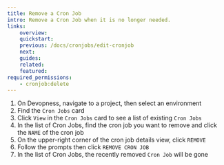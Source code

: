 ```yaml
---
title: Remove a Cron Job
intro: Remove a Cron Job when it is no longer needed.
links:
    overview:
    quickstart:
    previous: /docs/cronjobs/edit-cronjob
    next:
    guides:
    related:
    featured:
required_permissions:
    - cronjob:delete
---
```


1. On Devopness, navigate to a project, then select an environment
1. Find the `Cron Jobs` card
1. Click `View` in the `Cron Jobs` card to see a list of existing `Cron Jobs`
1. In the list of Cron Jobs, find the cron job you want to remove and click the `NAME` of the cron job
1. On the upper-right corner of the cron job details view, click `REMOVE`
1. Follow the prompts then click `REMOVE CRON JOB`
1. In the list of Cron Jobs, the recently removed `Cron Job` will be gone
